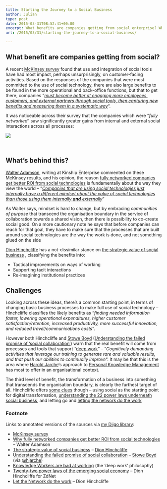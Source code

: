 ```yaml
---
title: Starting the Journey to a Social Business
author: Julian
type: post
date: 2015-03-31T08:52:41+00:00
excerpt: What benefits are companies getting from social enterprise? What lies behind this? What are the key challenges?
url: /2015/03/31/starting-the-journey-to-a-social-business/

---
```

## What benefit are companies getting from social?

A recent [McKinsey survey][1] found that use and integration of social tools have had most impact, perhaps unsurprisingly, on customer-facing activities. Based on the responses of the companies that were most committed to the use of social technology, there are also large benefits to be found in the more operational and back-office functions, but that to get there, companies &#8220;[_must become better at engaging more employees, customers, and external partners through social tools, then capturing new benefits and measuring them in a systematic way_][1]&#8220;.

It was noticeable across their survey that the companies which were &#8220;_fully networked_&#8221; saw significantly greater gains from internal and external social interactions across all processes:
  
[![][2]][1]
  
&nbsp;

## What&#8217;s behind this?

[Walter Adamson][3], writing at Kinship Enterprise commented on these McKinsey results, and his opinion, the reason [fully networked companies get better ROI from social technologies][4] is fundamentally about the way they view the world – &#8220;[_Companies that are using social technologies just internally have a different mindset about the value of social technologies than those using them internally **and** externally_][4]&#8221;

As Walter says, mindset is hard to change, but by embracing _communities of purpose_ that transcend the organisation boundary in the service of collaboration towards a shared vision, then there is possibility to co-create social good. On a more cautionary note he says that before companies can reach for that goal, they have to make sure that the processes that are built around social technologies are the way the work is done, and not something glued on the side

[Dion Hinchcliffe][5] has a not-dissimilar stance on [the strategic value of social business][6] , classifying the benefits into:

  * Tactical improvements on ways of working
  * Supporting tacit interactions
  * Re-imagining institutional practices

## Challenges

Looking across these ideas, there&#8217;s a common starting point, in terms of changing basic business processes to make full use of social technology – Hinchcliffe classifies the likely benefits as &#8220;_finding needed information faster, lowering operational expenditures, higher customer satisfaction/retention, increased productivity, more successful innovation, and reduced travel/communications costs_&#8220;.

However both Hinchcliffe and [Stowe Boyd][7] ([Understanding the failed promise of &#8216;social collaboration&#8217;][8]) warn that the real benefit will come from processes and tools that support &#8220;[deep work][9]&#8221; – &#8220;_Cognitively demanding activities that leverage our training to generate rare and valuable results, and that push our abilities to continually improve_&#8220;. It may be that this is the area where [Harold Jarche][10]&#8216;s approach to [Personal Knowledge Management][11] has most to offer in an organisational context.

The third level of benefit, the transformation of a business into something that transcends the organisation boundary, is clearly the furthest target of all. Hinchcliffe offers [some clues][6] though – using social as the starting point for digital transformation, [understanding the 22 power laws underneath social business][12], and letting go and [letting the network do the work][13]

### Footnote

Links to annotated versions of the sources via [my Diigo library][14]:

  * [McKinsey survey][15]
  * [Why fully networked companies get better ROI from social technologies][16] – Walter Adamson
  * [The strategic value of social business][17] – [Dion Hinchcliffe][5]
  * [Understanding the failed promise of social collaboration][18] – [Stowe Boyd][7] (via [@hjarche][10])
  * [Knowledge Workers are bad at working][19] (the &#8216;deep work&#8217; philosophy)
  * [Twenty-two power laws of the emerging social economy][20] – Dion Hinchcliffe for ZdNet
  * [Let the Network do the work][21] – Dion Hinchcliffe

 [1]: https://www.mckinsey.com/Insights/High_Tech_Telecoms_Internet/Transforming_the_business_through_social_tools
 [2]: https://www.mckinsey.com/Insights/High_Tech_Telecoms_Internet/'/~/media/McKinsey/dotcom/Insights/High%20Tech%20Internet/Transforming%20the%20business%20through%20social%20tools/SVGWeb20srvyex2.ashx
 [3]: https://plus.google.com/+WalterAdamson?prsrc=5
 [4]: https://www.kinshipenterprise.com/_blog/Blog/post/how-fully-networked-companies-get-better-roi-from-social-technologies
 [5]: https://dionhinchcliffe.com/
 [6]: https://dionhinchcliffe.com/2015/02/05/the-strategic-value-of-social-business-what-weve-learned/
 [7]: https://twitter.com/stoweboyd
 [8]: https://research.gigaom.com/2015/02/understanding-the-failed-promise-of-social-collaboration/
 [9]: https://calnewport.com/blog/2012/11/21/knowledge-workers-are-bad-at-working-and-heres-what-to-do-about-it/
 [10]: https://twitter.com/hjarche
 [11]: https://jarche.com/category/pkm/
 [12]: https://www.zdnet.com/article/twenty-two-power-laws-of-the-emerging-social-economy/
 [13]: https://dionhinchcliffe.com/2014/08/04/let-the-network-do-the-work/
 [14]: https://www.diigo.com/user/synesthesia
 [15]: https://diigo.com/07h9dc
 [16]: https://diigo.com/07h9f1
 [17]: https://diigo.com/07h9h4
 [18]: https://diigo.com/07h9i9
 [19]: https://diigo.com/07h9iy
 [20]: https://diigo.com/07h9k9
 [21]: https://diigo.com/07h9kl